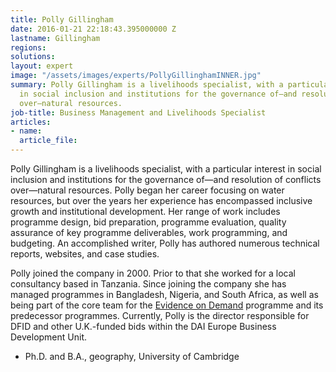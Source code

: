 ```yaml
---
title: Polly Gillingham
date: 2016-01-21 22:18:43.395000000 Z
lastname: Gillingham
regions: 
solutions: 
layout: expert
image: "/assets/images/experts/PollyGillinghamINNER.jpg"
summary: Polly Gillingham is a livelihoods specialist, with a particular interest
  in social inclusion and institutions for the governance of—and resolution of conflicts
  over—natural resources.
job-title: Business Management and Livelihoods Specialist
articles:
- name: 
  article_file: 
---
```


Polly Gillingham is a livelihoods specialist, with a particular interest in social inclusion and institutions for the governance of—and resolution of conflicts over—natural resources. Polly began her career focusing on water resources, but over the years her experience has encompassed inclusive growth and institutional development. Her range of work includes programme design, bid preparation, programme evaluation, quality assurance of key programme deliverables, work programming, and budgeting. An accomplished writer, Polly has authored numerous technical reports, websites, and case studies.

Polly joined the company in 2000. Prior to that she worked for a local consultancy based in Tanzania. Since joining the company she has managed programmes in Bangladesh, Nigeria, and South Africa, as well as being part of the core team for the [Evidence on Demand](http://www.evidenceondemand.info/homepage.aspx) programme and its predecessor programmes. Currently, Polly is the director responsible for DFID and other U.K.-funded bids within the DAI Europe Business Development Unit.

* Ph.D. and B.A., geography, University of Cambridge
